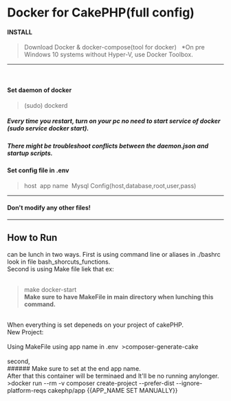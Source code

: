 # Docker for CakePHP(full config)

#### INSTALL
>Download Docker & docker-compose(tool for docker)
&nbsp;
>*On pre Windows 10 systems without Hyper-V, use Docker Toolbox.
***
&nbsp;
#### Set daemon of docker
>(sudo) dockerd&nbsp;
##### Every time you restart, turn on your pc no need to start service of docker (sudo service docker start).&nbsp;
##### There might be troubleshoot conflicts between the daemon.json and startup scripts.&nbsp;

#### Set config file in .env
> host&nbsp;
> app name&nbsp;
> Mysql Config(host,database,root,user,pass)&nbsp;
***
#### Don't modify any other files!
***

## How to Run
can be lunch in two ways.
First is using command line or aliases in ./bashrc look in file bash_shorcuts_functions.&nbsp;
<br />
Second is using Make file liek that ex: <br />
&nbsp;
>make docker-start 
&nbsp;&nbsp; <br />
**Make sure to have MakeFile in main directory when lunching this command.**
<br />
When everything is set depeneds on your project of cakePHP.
<br />
New Project: <br /> <br />
Using MakeFile using app name in .env &nbsp;>composer-generate-cake  <br />
<br />
second, <br />
###### Make sure to set at the end app name. <br />
After that this container will be terminaed and It'll be no running anylonger. <br />
>docker run --rm -v composer create-project --prefer-dist --ignore-platform-reqs cakephp/app {{APP_NAME SET MANUALLY}} <br />
<br />
<br />
